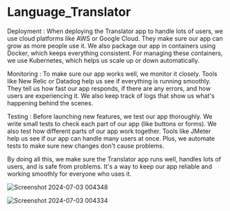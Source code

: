 # Language_Translator

Deployment : 
When deploying the Translator app to handle lots of users, we use cloud platforms like AWS or Google Cloud. They make sure our app can grow as more people use it. We also package our app in containers using Docker, which keeps everything consistent. For managing these containers, we use Kubernetes, which helps us scale up or down automatically.

Monitoring : 
To make sure our app works well, we monitor it closely. Tools like New Relic or Datadog help us see if everything is running smoothly. They tell us how fast our app responds, if there are any errors, and how users are experiencing it. We also keep track of logs that show us what's happening behind the scenes.

Testing : 
Before launching new features, we test our app thoroughly. We write small tests to check each part of our app (like buttons or forms). We also test how different parts of our app work together. Tools like JMeter help us see if our app can handle many users at once. Plus, we automate tests to make sure new changes don't cause problems.

By doing all this, we make sure the Translator app runs well, handles lots of users, and is safe from problems. It's a way to keep our app reliable and working smoothly for everyone who uses it.

![Screenshot 2024-07-03 004348](https://github.com/Suj01/Language_Translator/assets/111004060/23ff1339-b8e2-466c-9521-b347870800af)

![Screenshot 2024-07-03 004334](https://github.com/Suj01/Language_Translator/assets/111004060/c8c6c348-f841-4852-9915-a2964d87cb17)

